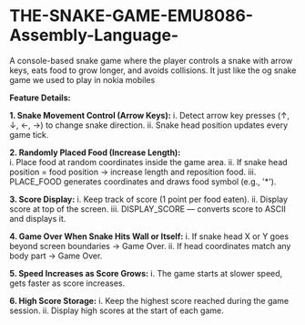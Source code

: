 # THE-SNAKE-GAME-EMU8086-Assembly-Language-
A console-based snake game where the player controls a snake with arrow keys, eats food to grow longer, and avoids collisions. It just like the og snake game we used to play in nokia mobiles

**Feature Details:**


**1. Snake Movement Control (Arrow Keys):**
    i. Detect arrow key presses (↑, ↓, ←, →) to change snake direction.
   ii. Snake head position updates every game tick.
   
**2. Randomly Placed Food (Increase Length):**   
     i. Place food at random coordinates inside the game area.
    ii. If snake head position = food position → increase length and reposition food.
   iii. PLACE_FOOD  generates coordinates and draws food symbol (e.g., '*').
   
**3. Score Display:** 
    i. Keep track of score (1 point per food eaten).
   ii. Display score at top of the screen.
  iii. DISPLAY_SCORE — converts score to ASCII and displays it.
  
**4. Game Over When Snake Hits Wall or Itself:**
   i. If snake head X or Y goes beyond screen boundaries → Game Over.
  ii. If head coordinates match any body part → Game Over.

**5. Speed Increases as Score Grows:**
    i. The game starts at slower speed, gets faster as score increases.
    
**6. High Score Storage:** 
   i. Keep the highest score reached during the game session.
  ii. Display high scores at the start of each game.


